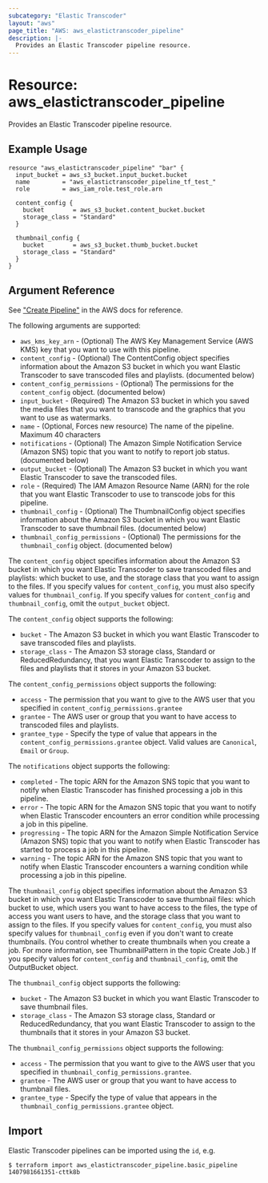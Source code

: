 ```yaml
---
subcategory: "Elastic Transcoder"
layout: "aws"
page_title: "AWS: aws_elastictranscoder_pipeline"
description: |-
  Provides an Elastic Transcoder pipeline resource.
---
```


# Resource: aws_elastictranscoder_pipeline

Provides an Elastic Transcoder pipeline resource.

## Example Usage

```hcl
resource "aws_elastictranscoder_pipeline" "bar" {
  input_bucket = aws_s3_bucket.input_bucket.bucket
  name         = "aws_elastictranscoder_pipeline_tf_test_"
  role         = aws_iam_role.test_role.arn

  content_config {
    bucket        = aws_s3_bucket.content_bucket.bucket
    storage_class = "Standard"
  }

  thumbnail_config {
    bucket        = aws_s3_bucket.thumb_bucket.bucket
    storage_class = "Standard"
  }
}
```

## Argument Reference

See ["Create Pipeline"](http://docs.aws.amazon.com/elastictranscoder/latest/developerguide/create-pipeline.html) in the AWS docs for reference.

The following arguments are supported:

* `aws_kms_key_arn` - (Optional) The AWS Key Management Service (AWS KMS) key that you want to use with this pipeline.
* `content_config` - (Optional) The ContentConfig object specifies information about the Amazon S3 bucket in which you want Elastic Transcoder to save transcoded files and playlists. (documented below)
* `content_config_permissions` - (Optional) The permissions for the `content_config` object. (documented below)
* `input_bucket` - (Required) The Amazon S3 bucket in which you saved the media files that you want to transcode and the graphics that you want to use as watermarks.
* `name` - (Optional, Forces new resource) The name of the pipeline. Maximum 40 characters
* `notifications` - (Optional) The Amazon Simple Notification Service (Amazon SNS) topic that you want to notify to report job status. (documented below)
* `output_bucket` - (Optional) The Amazon S3 bucket in which you want Elastic Transcoder to save the transcoded files.
* `role` - (Required) The IAM Amazon Resource Name (ARN) for the role that you want Elastic Transcoder to use to transcode jobs for this pipeline.
* `thumbnail_config` - (Optional) The ThumbnailConfig object specifies information about the Amazon S3 bucket in which you want Elastic Transcoder to save thumbnail files. (documented below)
* `thumbnail_config_permissions` - (Optional) The permissions for the `thumbnail_config` object. (documented below)

The `content_config` object specifies information about the Amazon S3 bucket in
which you want Elastic Transcoder to save transcoded files and playlists: which
bucket to use, and the storage class that you want to assign to the files. If
you specify values for `content_config`, you must also specify values for
`thumbnail_config`. If you specify values for `content_config` and
`thumbnail_config`, omit the `output_bucket` object.

The `content_config` object supports the following:

* `bucket` - The Amazon S3 bucket in which you want Elastic Transcoder to save transcoded files and playlists.
* `storage_class` - The Amazon S3 storage class, Standard or ReducedRedundancy, that you want Elastic Transcoder to assign to the files and playlists that it stores in your Amazon S3 bucket.

The `content_config_permissions` object supports the following:

* `access` - The permission that you want to give to the AWS user that you specified in `content_config_permissions.grantee`
* `grantee` - The AWS user or group that you want to have access to transcoded files and playlists.
* `grantee_type` - Specify the type of value that appears in the `content_config_permissions.grantee` object. Valid values are `Canonical`, `Email` or `Group`.


The `notifications` object supports the following:

* `completed` - The topic ARN for the Amazon SNS topic that you want to notify when Elastic Transcoder has finished processing a job in this pipeline.
* `error` - The topic ARN for the Amazon SNS topic that you want to notify when Elastic Transcoder encounters an error condition while processing a job in this pipeline.
* `progressing` - The topic ARN for the Amazon Simple Notification Service (Amazon SNS) topic that you want to notify when Elastic Transcoder has started to process a job in this pipeline.
* `warning` - The topic ARN for the Amazon SNS topic that you want to notify when Elastic Transcoder encounters a warning condition while processing a job in this pipeline.

The `thumbnail_config` object specifies information about the Amazon S3 bucket in
which you want Elastic Transcoder to save thumbnail files: which bucket to use,
which users you want to have access to the files, the type of access you want
users to have, and the storage class that you want to assign to the files. If
you specify values for `content_config`, you must also specify values for
`thumbnail_config` even if you don't want to create thumbnails. (You control
whether to create thumbnails when you create a job. For more information, see
ThumbnailPattern in the topic Create Job.) If you specify values for
`content_config` and `thumbnail_config`, omit the OutputBucket object.

The `thumbnail_config` object supports the following:

* `bucket` - The Amazon S3 bucket in which you want Elastic Transcoder to save thumbnail files.
* `storage_class` - The Amazon S3 storage class, Standard or ReducedRedundancy, that you want Elastic Transcoder to assign to the thumbnails that it stores in your Amazon S3 bucket.

The `thumbnail_config_permissions` object supports the following:

* `access` - The permission that you want to give to the AWS user that you specified in `thumbnail_config_permissions.grantee`.
* `grantee` - The AWS user or group that you want to have access to thumbnail files.
* `grantee_type` - Specify the type of value that appears in the `thumbnail_config_permissions.grantee` object.

## Import

Elastic Transcoder pipelines can be imported using the `id`, e.g.

```
$ terraform import aws_elastictranscoder_pipeline.basic_pipeline 1407981661351-cttk8b
```
